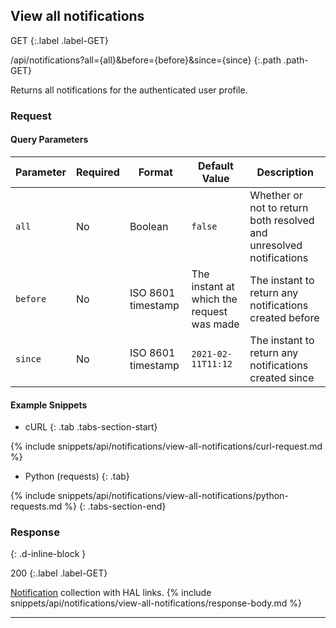 ## View all notifications

GET
{:.label .label-GET}

/api/notifications?all={all}&before={before}&since={since}
{:.path .path-GET}

Returns all notifications for the authenticated user profile.

### Request
#### Query Parameters

Parameter | Required | Format | Default Value | Description
--------- | -------- | ------ | ------------- | -----------
`all` | No | Boolean | `false` | Whether or not to return both resolved and unresolved notifications
`before` | No | ISO 8601 timestamp | The instant at which the request was made | The instant to return any notifications created before
`since` | No | ISO 8601 timestamp | `2021-02-11T11:12` | The instant to return any notifications created since

#### Example Snippets
- cURL
{: .tab .tabs-section-start}

{% include snippets/api/notifications/view-all-notifications/curl-request.md %}

- Python (requests)
{: .tab}

{% include snippets/api/notifications/view-all-notifications/python-requests.md %}
{: .tabs-section-end}

### Response
{: .d-inline-block }

200
{:.label .label-GET}

[Notification](#notification) collection with HAL links.
{% include snippets/api/notifications/view-all-notifications/response-body.md %}

---
